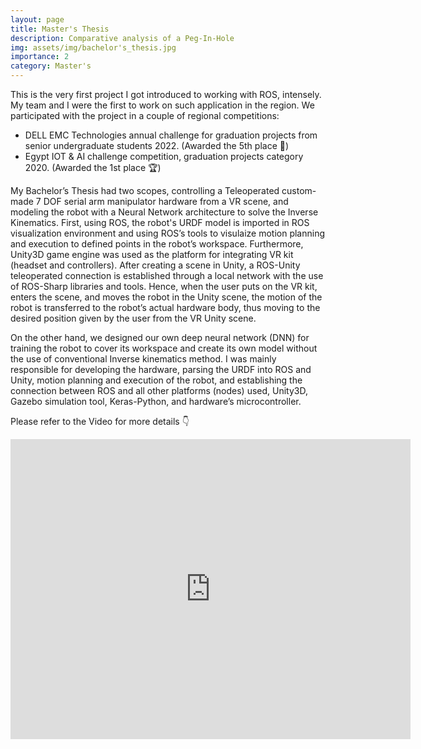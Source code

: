 ```yaml
---
layout: page
title: Master's Thesis
description: Comparative analysis of a Peg-In-Hole
img: assets/img/bachelor's_thesis.jpg
importance: 2
category: Master's
---
```


This is the very first project I got introduced to working with ROS, intensely. My team and I were the first to work on such application in the region. We participated with the project in a couple of regional competitions: 

> 
* DELL EMC Technologies annual challenge for graduation projects from senior undergraduate students 2022. (Awarded the 5th place :dart:)
* Egypt IOT & AI challenge competition, graduation projects category 2020. (Awarded the 1st place :trophy:)

My Bachelor’s Thesis had two scopes, controlling a Teleoperated custom-made 7 DOF serial arm manipulator hardware from a VR scene, and modeling the robot with a Neural Network architecture to solve the Inverse Kinematics. First, using ROS, the robot's URDF model is imported in ROS visualization environment and using ROS’s tools to visulaize motion planning and execution to defined points in the robot’s workspace. Furthermore, Unity3D game engine was used as the platform for integrating VR kit (headset and controllers). After creating a scene in Unity, a ROS-Unity teleoperated connection is established through a local network with the use of ROS-Sharp libraries and tools. Hence, when the user puts on the VR kit, enters the scene, and moves the robot in the Unity scene, the motion of the robot is transferred to the robot’s actual hardware body, thus moving to the desired position given by the user from the VR Unity scene. 

On the other hand, we designed our own deep neural network (DNN) for training the robot to cover its workspace and create its own model without the use of conventional Inverse kinematics method. 
I was mainly responsible for developing the hardware, parsing the URDF into ROS and Unity, motion planning and execution of the robot, and establishing the connection between ROS and all other platforms (nodes) used, Unity3D, Gazebo simulation tool, Keras-Python, and hardware’s microcontroller.

Please refer to the Video for more details :point_down:

<p align="center">
<iframe
    width="640"
    height="480"
    src="https://www.youtube.com/embed/oxwMDySRGDk"
    frameborder="0"
    allow="autoplay; encrypted-media"
    allowfullscreen
>
</iframe>
</p>

